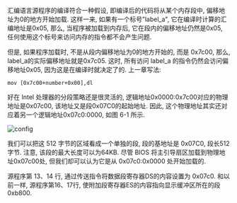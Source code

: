 汇编语言源程序的编译符合一种假设, 即编译后的代码将从某个内存段中, 偏移地址为0的地方开始加载. 这样一来, 如果有一个标号”label_a", 它在编译时计算的汇编地址是0x05, 那么, 当程序被加载到内存后, 它在段内的偏移地址仍然是0x05, 任何使用这个标号来访问内存的指令都不会产生问题. 

但是, 如果程序加载时, 不是从段内偏移地址为0的地方开始的, 而是 0x7c00, 那么, label\_a的实际偏移地址就是0x7c05. 这时, 所有访问 label\_a 的指令仍然会访问偏移地址0x05, 因为这是在编译时就决定了的. 上一章写法: 

```
mov [0x7c00+number+0x00],dl
```

好在 Intel 处理器的分段策略还是很灵活的, 逻辑地址0x0000:0x7c00对应的物理地址是0x07c00, 该地址又是段0x07C0的起始地址. 因此, 这个物理地址其实还对应着另一个逻辑地址0x07c0:0000, 如图 6-1 所示. 

![config](images/1.png)

我们可以把这 512 字节的区域看成一个单独的段, 段的基地址是 0x07C0, 段长512字节. 注意, 该段的最大长度可以为64KB. 尽管 BIOS 将主引导扇区加载到物理地址0x07c00处, 但我们却可以认为它是从 0x07c0:0x0000 处开始加载的. 

源程序第 13、14 行, 通过传送指令将数据段寄存器DS的内容设置为 0x07c0. 和以前一样, 源程序第16、17行, 使附加段寄存器ES的内容指向显示缓冲区所在的段 0xb800. 